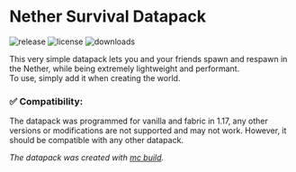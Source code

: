 # Nether Survival Datapack
![release](https://img.shields.io/github/v/release/2mal3/Nether-Survival-Datapack?style=flat-square) ![license](https://img.shields.io/github/license/2mal3/Nether-Survival-Datapack?style=flat-square) ![downloads](https://img.shields.io/github/downloads/2mal3/Nether-Survival-Datapack/total?style=flat-square)

This very simple datapack lets you and your friends spawn and respawn in the Nether, while being extremely lightweight and performant.  
To use, simply add it when creating the world.

### ✅ Compatibility:
The datapack was programmed for vanilla and fabric in 1.17, any other versions or modifications are not supported and may not work. 
However, it should be compatible with any other datapack.
  
  
_The datapack was created with [mc build](https://github.com/mc-build/mc-build)._
